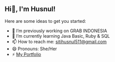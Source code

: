 ## **Hi👋, I'm Husnul!**


Here are some ideas to get you started:

- 🔭 I’m previously working on GRAB INDONESIA
- 🌱 I’m currently learning Java Basic, Ruby & SQL
- 📫 How to reach me: sitihusnul511@gmail.com
- 😄 Pronouns: She/Her
- ⚡ <a href="https://docs.google.com/spreadsheets/d/1kQLXvwPorlDMSD2qyy9iKaxw4G1IqMW6SA7wmlYXEJo/edit?usp=sharing">My Portfolio</a>
